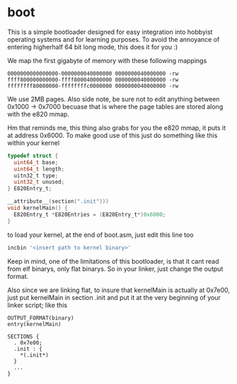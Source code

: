 # boot
This is a simple bootloader designed for easy integration into hobbyist operating systems and for learning purposes. 
To avoid the annoyance of entering higherhalf 64 bit long mode, this does it for you :)

We map the first gigabyte of memory with these following mappings
```
0000000000000000-0000000040000000 0000000040000000 -rw
ffff800000000000-ffff800040000000 0000000040000000 -rw
ffffffff80000000-ffffffffc0000000 0000000040000000 -rw
```
We use 2MB pages. Also side note, be sure not to edit anything between 0x1000 -> 0x7000 becuase that is where 
the page tables are stored along with the e820 mmap.

Hm that reminds me, this thing also grabs for you the e820 mmap, it puts it at address 0x6000.
To make good use of this just do something like this within your kernel
```c
typedef struct {
  uint64_t base;
  uint64_t length;
  uitn32_t type;
  uint32_t unused;
} E820Entry_t;

__attribute__(section(".init")))
void kernelMain() {
  E820Entry_t *E820Entries = (E820Entry_t*)0x6000;
}
```
to load your kernel, at the end of boot.asm, just edit this line too 
```asm
incbin '<insert path to kernel binary>'
```
Keep in mind, one of the limitations of this bootloader, is that it cant read from elf binarys, only flat binarys.
So in your linker, just change the output format.

Also since we are linking flat, to insure that kernelMain is actually at 0x7e00, just put kernelMain in section .init and put
it at the very beginning of your linker script; like this 
```ld
OUTPUT_FORMAT(binary)
entry(kernelMain)

SECTIONS {
  . 0x7e00;
  .init : { 
    *(.init*)
  } 
  ...
}
```
